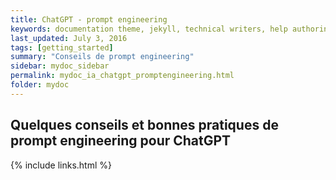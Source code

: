 ```yaml
---
title: ChatGPT - prompt engineering
keywords: documentation theme, jekyll, technical writers, help authoring tools, hat replacements
last_updated: July 3, 2016
tags: [getting_started]
summary: "Conseils de prompt engineering"
sidebar: mydoc_sidebar
permalink: mydoc_ia_chatgpt_promptengineering.html
folder: mydoc
---
```


## Quelques conseils et bonnes pratiques de prompt engineering pour ChatGPT 

{% include links.html %}
